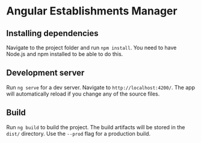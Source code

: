 # Angular Establishments Manager

## Installing dependencies

Navigate to the project folder and run `npm install`. You need to have Node.js and npm installed to be able to do this.

## Development server

Run `ng serve` for a dev server. Navigate to `http://localhost:4200/`. The app will automatically reload if you change any of the source files.

## Build

Run `ng build` to build the project. The build artifacts will be stored in the `dist/` directory. Use the `--prod` flag for a production build.
